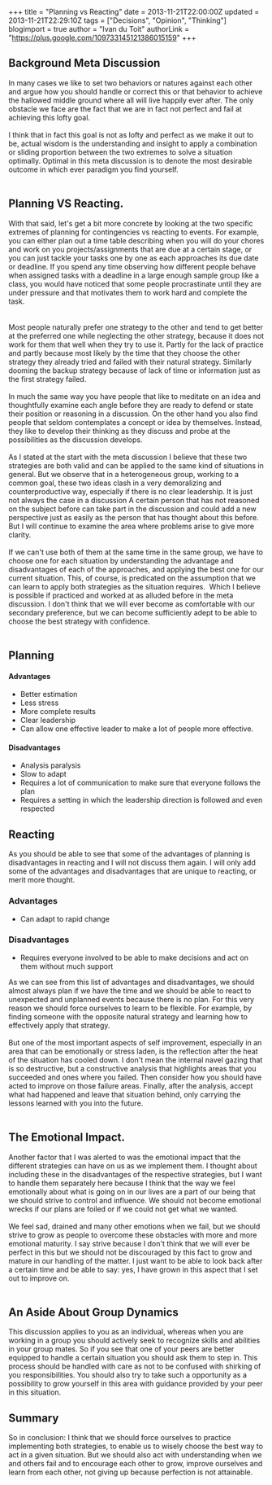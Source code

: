 +++
title = "Planning vs Reacting"
date = 2013-11-21T22:00:00Z
updated = 2013-11-21T22:29:10Z
tags = ["Decisions", "Opinion", "Thinking"]
blogimport = true 
author = "Ivan du Toit"
authorLink = "https://plus.google.com/109733145121386015159"
+++

<h2>Background Meta Discussion</h2>In many cases we like to set two behaviors or natures against each other and argue how you should handle or correct this or that behavior&nbsp;to achieve the hallowed middle ground where all will live happily ever after. The only obstacle we face are the fact that we are in fact not perfect and fail at achieving this lofty goal.<br /><br />I think that in fact this goal is not as lofty and perfect as we make it out to be, actual wisdom is the understanding and insight to apply a combination or sliding proportion between the two extremes to solve a situation optimally. Optimal in this meta discussion is to denote the most desirable outcome in which ever paradigm you find yourself.<br /><br /><h2>Planning VS Reacting.</h2>With that said, let's get a bit more concrete by looking at the two specific extremes of planning for contingencies vs reacting to events. For example, you can either plan out a time table describing when you will do your chores and work on you projects/assignments that are due at a certain stage, or you can just tackle your tasks one by one as each approaches its due date or deadline. If you spend any time observing how different people behave when assigned tasks with a deadline in a large enough sample group like a class, you would have noticed that some people procrastinate until they are under pressure and that motivates them to work hard and complete the task.<br /><br /><a name='more'></a><br />Most people naturally prefer one strategy to the other and tend to get better at the preferred one while neglecting the other strategy, because it does not work for them that well when they try to use it. Partly for the lack of practice and partly because most likely by the time that they choose the other strategy they already tried and failed with their natural strategy. Similarly dooming the backup strategy because of lack of time or information just as the first strategy failed.<br /><br />In much the same way you have people that like to meditate on an idea and thoughtfully examine each angle before they are ready to defend or state their position or reasoning in a discussion. On the other hand you also find people that seldom contemplates a concept or idea by themselves. Instead, they like to develop their thinking as they discuss and probe at the possibilities as the discussion develops.<br /><br />As I stated at the start with the meta discussion I believe that these two strategies are both valid and can be applied to the same kind of situations in general. But we observe that in a heterogeneous group, working to a common goal, these two ideas clash in a very demoralizing and counterproductive way, especially if there is no clear leadership. It is just not always the case in a discussion A certain person that has not reasoned on the subject before can take part in the discussion and could add a new perspective just as easily as the person that has thought about this before. But I will continue to examine the area where problems arise to give more clarity.<br /><br />If we can't use both of them at the same time in the same group, we have to choose one for each situation by understanding the advantage and disadvantages of each of the approaches, and applying the best one for our current situation. This, of course, is predicated on the assumption that we can learn to apply both strategies as the situation requires. &nbsp;Which I believe is possible if practiced and worked at as alluded before in the meta discussion. I don't think that we will ever become as comfortable with our secondary preference, but we can become sufficiently adept to be able to choose the best strategy with confidence.<br /><br /><h2>Planning</h2><h4>Advantages</h4><div><ul><li>Better estimation</li><li>Less stress</li><li>More complete results</li><li>Clear leadership</li><li>Can allow one effective leader to make a lot of people more effective.</li></ul></div><h4>Disadvantages</h4><div><ul><li>Analysis paralysis</li><li>Slow to adapt</li><li>Requires a lot of communication to make sure that everyone follows the plan</li><li>Requires a setting in which the leadership direction is followed and even respected</li></ul></div><h2>Reacting</h2><div>As you should be able to see that some of the advantages of planning is disadvantages in reacting and I will not discuss them again. I will only add some of the advantages and disadvantages that are unique to reacting, or merit more thought.</div><h3>Advantages</h3><div><ul><li>Can adapt to rapid change</li></ul></div><h3>Disadvantages</h3><div><ul><li>Requires everyone involved to be able to make decisions and act on them without much support</li></ul><div>As we can see from this list of advantages and disadvantages, we should almost always plan if we have the time and we should be able to react to unexpected and unplanned events because there is no plan. For this very reason we should force ourselves to learn to be flexible. For example, by finding someone with the opposite natural strategy and learning how to effectively apply that strategy.</div><div><br /></div><div>But one of the most important aspects of self improvement, especially in an area that can be emotionally or stress laden, is the reflection after the heat of the situation has cooled down. I don't mean the internal navel gazing that is so destructive, but a constructive analysis that highlights areas that you succeeded and ones where you failed. Then consider how you should have acted to improve on those failure areas. Finally, after the analysis, accept what had happened and leave that situation behind, only carrying the lessons learned with you into the future.</div><div><br /></div></div><h2>The Emotional Impact.</h2><div>Another factor that I was alerted to was the emotional impact that the different strategies can have on us as we implement them. I thought about including these in the disadvantages of the respective strategies, but I want to handle them separately here because I think that the way we feel emotionally about what is going on in our lives are a part of our being that we should strive to control and influence. We should not become emotional wrecks if our plans are foiled or if we could not get what we wanted.&nbsp;</div><div><br /></div><div>We feel sad, drained and many other emotions when we fail, but we should strive to grow as people to overcome these obstacles with more and more emotional maturity. I say strive because I don't think that we will ever be perfect in this but we should not be discouraged by this fact to grow and mature in our handling of the matter. I just want to be able to look back after a certain time and be able to say: yes, I have grown in this aspect that I set out to improve on.&nbsp;</div><div><br /><h2>An Aside About Group Dynamics</h2></div><div>This discussion applies to you as an individual, whereas when you are working in a group you should actively seek to recognize skills and abilities in your group mates. So if you see that one of your peers are better equipped to handle a certain situation you should ask them to step in. This process should be handled with care as not to be confused with shirking of you responsibilities. You should also try to take such a opportunity as a possibility to grow yourself in this area with guidance provided by your peer in this situation.</div><h2>Summary</h2><div>So in conclusion: I think that we should force ourselves to practice implementing both strategies, to enable us to wisely choose the best way to act in a given situation. But we should also act with understanding when we and others fail and to encourage each other to grow, improve ourselves and learn from each other, not giving up because perfection is not attainable.</div>
